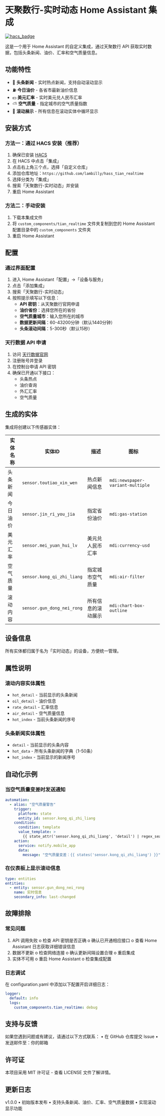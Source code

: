 # 天聚数行-实时动态 Home Assistant 集成

[![hacs_badge](https://img.shields.io/badge/HACS-Custom-41BDF5.svg)](https://github.com/hacs/integration)

这是一个用于 Home Assistant 的自定义集成，通过天聚数行 API 获取实时数据，包括头条新闻、油价、汇率和空气质量信息。

## 功能特性

- 📰 **头条新闻** - 实时热点新闻，支持自动滚动显示
- ⛽ **今日油价** - 各省市最新油价信息
- 💵 **美元汇率** - 实时美元兑人民币汇率
- ⛅ **空气质量** - 指定城市的空气质量指数
- 🔄 **滚动展示** - 所有信息在滚动实体中循环显示

## 安装方式

### 方法一：通过 HACS 安装（推荐）

1. 确保已安装 [HACS](https://hacs.xyz/)
2. 在 HACS 中点击「集成」
3. 点击右上角三个点，选择「自定义仓库」
4. 添加仓库地址：`https://github.com/lambilly/hass_tian_realtime`
5. 选择分类为「集成」
6. 搜索「天聚数行-实时动态」并安装
7. 重启 Home Assistant

### 方法二：手动安装

1. 下载本集成文件
2. 将 `custom_components/tian_realtime` 文件夹复制到您的 Home Assistant 配置目录中的 `custom_components` 文件夹
3. 重启 Home Assistant

## 配置

### 通过界面配置

1. 进入 Home Assistant「配置」->「设备与服务」
2. 点击「添加集成」
3. 搜索「天聚数行-实时动态」
4. 按照提示填写以下信息：
   - **API 密钥**：从天聚数行官网申请
   - **油价省份**：选择您所在的省份
   - **空气质量城市**：输入您所在的城市
   - **数据更新间隔**：60-43200分钟（默认1440分钟）
   - **头条滚动间隔**：5-300秒（默认15秒）

### 天行数据 API 申请

1. 访问 [天行数据官网](https://www.tianapi.com/)
2. 注册账号并登录
3. 在控制台申请 API 密钥
4. 确保已开通以下接口：
   - 头条热点
   - 油价查询
   - 外汇汇率
   - 空气质量

## 生成的实体

集成将创建以下传感器实体：

| 实体名称 | 实体ID | 描述 | 图标 |
|---------|--------|------|------|
| 头条新闻 | `sensor.toutiao_xin_wen` | 热点新闻信息 | `mdi:newspaper-variant-multiple` |
| 今日油价 | `sensor.jin_ri_you_jia` | 指定省份油价 | `mdi:gas-station` |
| 美元汇率 | `sensor.mei_yuan_hui_lv` | 美元兑人民币汇率 | `mdi:currency-usd` |
| 空气质量 | `sensor.kong_qi_zhi_liang` | 指定城市空气质量 | `mdi:air-filter` |
| 滚动内容 | `sensor.gun_dong_nei_rong` | 所有信息的滚动展示 | `mdi:chart-box-outline` |

## 设备信息

所有实体都归属于名为「实时动态」的设备，方便统一管理。

## 属性说明

### 滚动内容实体属性

- `hot_detail` - 当前显示的头条新闻
- `oil_detail` - 油价信息
- `rate_detail` - 汇率信息  
- `air_detail` - 空气质量信息
- `hot_index` - 当前头条新闻的序号

### 头条新闻实体属性

- `detail` - 当前显示的头条内容
- `hot_data` - 所有头条新闻的字典（1-50条）
- `hot_index` - 当前显示的新闻序号

## 自动化示例

### 当空气质量变差时发送通知

```yaml
automation:
  - alias: "空气质量警告"
    trigger:
      platform: state
      entity_id: sensor.kong_qi_zhi_liang
    condition:
      condition: template
      value_template: >
        {{ state_attr('sensor.kong_qi_zhi_liang', 'detail') | regex_search('AQI:(\\d+)', '\\1') | int > 100 }}
    action:
      service: notify.mobile_app
      data:
        message: "空气质量变差：{{ states('sensor.kong_qi_zhi_liang') }}"
```
### 在仪表板上显示滚动信息
```yaml
type: entities
entities:
  - entity: sensor.gun_dong_nei_rong
    name: 实时信息
    secondary_info: last-changed
```
## 故障排除
### 常见问题
1.	API 调用失败
o	检查 API 密钥是否正确
o	确认已开通相应接口
o	查看 Home Assistant 日志获取详细错误信息
2.	数据不更新
o	检查网络连接
o	确认更新间隔设置合理
o	重启集成
3.	实体不可用
o	重启 Home Assistant
o	检查集成配置
### 日志调试
在 configuration.yaml 中添加以下配置开启详细日志：
```yaml
logger:
  default: info
  logs:
    custom_components.tian_realtime: debug
```
## 支持与反馈
如果您遇到问题或有建议，请通过以下方式联系：
•	在 GitHub 仓库提交 Issue
•	发送邮件至：你的邮箱
## 许可证
本项目采用 MIT 许可证 - 查看 LICENSE 文件了解详情。
## 更新日志
v1.0.0
•	初始版本发布
•	支持头条新闻、油价、汇率、空气质量数据
•	实现滚动显示功能

